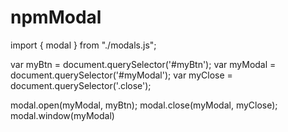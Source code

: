 # npmModal


import { modal } from "./modals.js";

var myBtn = document.querySelector('#myBtn');
var myModal = document.querySelector('#myModal');
var myClose = document.querySelector('.close');

modal.open(myModal, myBtn);
modal.close(myModal, myClose);
modal.window(myModal)

